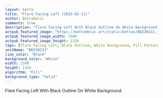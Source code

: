 ```yaml
---
layout: betta
title: "Flare Facing Left (2023-02-11)"
author: Bettadelic
comments: true
description: "Flare Facing Left With Black Outline On White Background."
actpub_featured_image: "https://bettadelic.art/static/bettas/BD230211.jpg"
actpub_featured_image_width: 1500
actpub_featured_image_height: 1326
tags: [Flare Facing Left, Black Outline, White Background, Fill Pattern, February 2023, Solid Background Pattern]
unitName: "BD230211"
line_color: "Black"
background_color: "White"
width: 1500
height: 1326
algorithm: "Fill"
background_type: "Solid"
---
```


Flare Facing Left With Black Outline On White Background.
